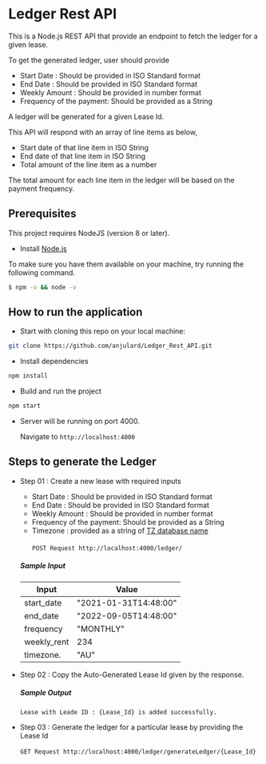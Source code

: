 # Ledger Rest API
This is a Node.js REST API that provide an endpoint to fetch the ledger for a given lease.

To get the generated ledger, user should provide
- Start Date              : Should be provided in ISO Standard format
- End Date                : Should be provided in ISO Standard format
- Weekly Amount           : Should be provided in number format
- Frequency of the payment: Should be provided as a String

A ledger will be generated for a given Lease Id.

This API will respond with an array of line items as below,
- Start date of that line item in ISO String
- End date of that line item in ISO String
- Total amount of the line item as a number

The total amount for each line item in the ledger will be based on the payment frequency.


## Prerequisites
This project requires NodeJS (version 8 or later).
- Install [Node.js](https://nodejs.org/en)

To make sure you have them available on your machine, try running the following command.
```sh
$ npm -v && node -v
```

## How to run the application
- Start with cloning this repo on your local machine:
```sh
git clone https://github.com/anjulard/Ledger_Rest_API.git
```

- Install dependencies
```sh
npm install
```

- Build and run the project
```sh
npm start
```

- Server will be running on port 4000.    

  Navigate to `http://localhost:4000`

## Steps to generate the Ledger

- Step 01 :
  Create a new lease with required inputs
  
    - Start Date              : Should be provided in ISO Standard format
    - End Date                : Should be provided in ISO Standard format
    - Weekly Amount           : Should be provided in number format
    - Frequency of the payment: Should be provided as a String
    - Timezone                : provided as a string of [TZ database name](https://en.wikipedia.org/wiki/List_of_tz_database_time_zones)
<br></br>
`POST Request http://localhost:4000/ledger/`

  ##### Sample Input

  | Input | Value |
  | --- | --- |
  | start_date | "2021-01-31T14:48:00" |
  | end_date   | "2022-09-05T14:48:00" |
  | frequency  | "MONTHLY"   |
  | weekly_rent| 234   |
  | timezone.  | "AU"  |


- Step 02 : Copy the Auto-Generated Lease Id given by the response.
  ##### Sample Output
  `Lease with Leade ID : {Lease_Id} is added successfully.`

- Step 03 :
Generate the ledger for a particular lease by providing the Lease Id
<br></br>
`GET Request http://localhost:4000/ledger/generateLedger/{Lease_Id}`




